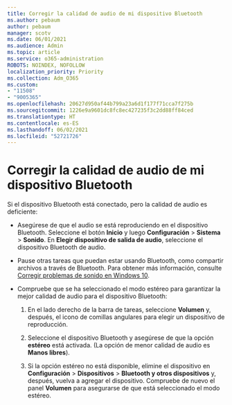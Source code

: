 ```yaml
---
title: Corregir la calidad de audio de mi dispositivo Bluetooth
ms.author: pebaum
author: pebaum
manager: scotv
ms.date: 06/01/2021
ms.audience: Admin
ms.topic: article
ms.service: o365-administration
ROBOTS: NOINDEX, NOFOLLOW
localization_priority: Priority
ms.collection: Adm_O365
ms.custom:
- "11508"
- "9005365"
ms.openlocfilehash: 20627d950af44b799a23a6d1f177f71cca7f275b
ms.sourcegitcommit: 1226e9a9601dc8fc8ec427235f3c2dd88ff84ced
ms.translationtype: HT
ms.contentlocale: es-ES
ms.lasthandoff: 06/02/2021
ms.locfileid: "52721726"
---
```

# <a name="fix-the-audio-quality-of-my-bluetooth-device"></a>Corregir la calidad de audio de mi dispositivo Bluetooth

Si el dispositivo Bluetooth está conectado, pero la calidad de audio es deficiente:

- Asegúrese de que el audio se está reproduciendo en el dispositivo Bluetooth. Seleccione el botón **Inicio** y luego **Configuración** > **Sistema** > **Sonido**. En **Elegir dispositivo de salida de audio**, seleccione el dispositivo Bluetooth de audio.

- Pause otras tareas que puedan estar usando Bluetooth, como compartir archivos a través de Bluetooth. Para obtener más información, consulte [Corregir problemas de sonido en Windows 10](https://support.microsoft.com/es-ES/help/4026994).

- Compruebe que se ha seleccionado el modo estéreo para garantizar la mejor calidad de audio para el dispositivo Bluetooth:
    1. En el lado derecho de la barra de tareas, seleccione **Volumen** y, después, el icono de comillas angulares para elegir un dispositivo de reproducción.

    1. Seleccione el dispositivo Bluetooth y asegúrese de que la opción **estéreo** está activada. (La opción de menor calidad de audio es **Manos libres**).

    1. Si la opción estéreo no está disponible, elimine el dispositivo en **Configuración** > **Dispositivos** > **Bluetooth y otros dispositivos** y, después, vuelva a agregar el dispositivo. Compruebe de nuevo el panel **Volumen** para asegurarse de que está seleccionado el modo estéreo.

